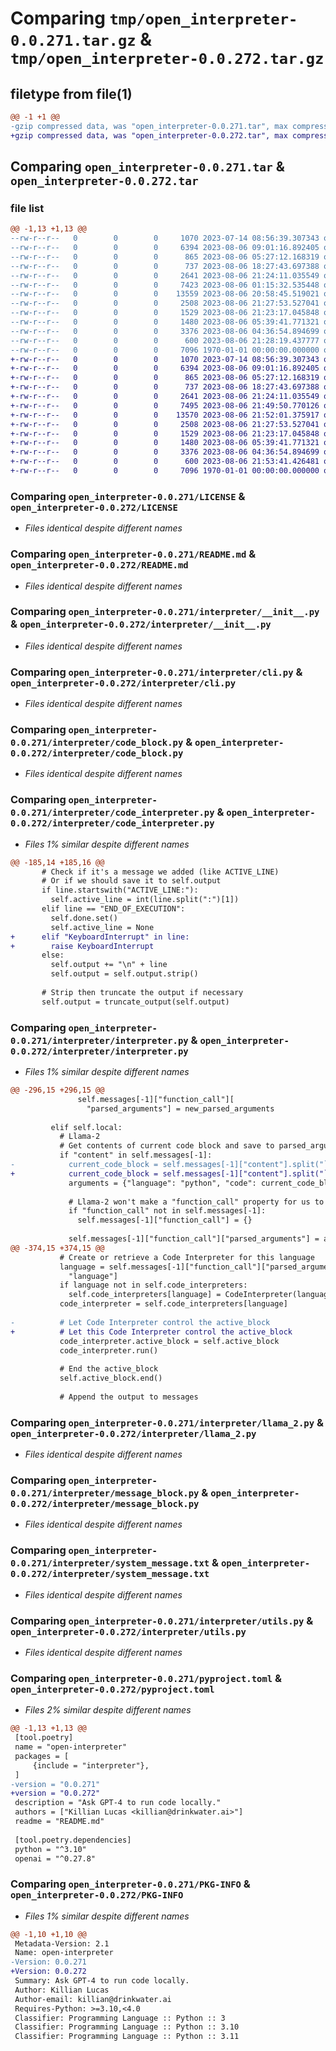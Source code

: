 # Comparing `tmp/open_interpreter-0.0.271.tar.gz` & `tmp/open_interpreter-0.0.272.tar.gz`

## filetype from file(1)

```diff
@@ -1 +1 @@
-gzip compressed data, was "open_interpreter-0.0.271.tar", max compression
+gzip compressed data, was "open_interpreter-0.0.272.tar", max compression
```

## Comparing `open_interpreter-0.0.271.tar` & `open_interpreter-0.0.272.tar`

### file list

```diff
@@ -1,13 +1,13 @@
--rw-r--r--   0        0        0     1070 2023-07-14 08:56:39.307343 open_interpreter-0.0.271/LICENSE
--rw-r--r--   0        0        0     6394 2023-08-06 09:01:16.892405 open_interpreter-0.0.271/README.md
--rw-r--r--   0        0        0      865 2023-08-06 05:27:12.168319 open_interpreter-0.0.271/interpreter/__init__.py
--rw-r--r--   0        0        0      737 2023-08-06 18:27:43.697388 open_interpreter-0.0.271/interpreter/cli.py
--rw-r--r--   0        0        0     2641 2023-08-06 21:24:11.035549 open_interpreter-0.0.271/interpreter/code_block.py
--rw-r--r--   0        0        0     7423 2023-08-06 01:15:32.535448 open_interpreter-0.0.271/interpreter/code_interpreter.py
--rw-r--r--   0        0        0    13559 2023-08-06 20:58:45.519021 open_interpreter-0.0.271/interpreter/interpreter.py
--rw-r--r--   0        0        0     2508 2023-08-06 21:27:53.527041 open_interpreter-0.0.271/interpreter/llama_2.py
--rw-r--r--   0        0        0     1529 2023-08-06 21:23:17.045848 open_interpreter-0.0.271/interpreter/message_block.py
--rw-r--r--   0        0        0     1480 2023-08-06 05:39:41.771321 open_interpreter-0.0.271/interpreter/system_message.txt
--rw-r--r--   0        0        0     3376 2023-08-06 04:36:54.894699 open_interpreter-0.0.271/interpreter/utils.py
--rw-r--r--   0        0        0      600 2023-08-06 21:28:19.437777 open_interpreter-0.0.271/pyproject.toml
--rw-r--r--   0        0        0     7096 1970-01-01 00:00:00.000000 open_interpreter-0.0.271/PKG-INFO
+-rw-r--r--   0        0        0     1070 2023-07-14 08:56:39.307343 open_interpreter-0.0.272/LICENSE
+-rw-r--r--   0        0        0     6394 2023-08-06 09:01:16.892405 open_interpreter-0.0.272/README.md
+-rw-r--r--   0        0        0      865 2023-08-06 05:27:12.168319 open_interpreter-0.0.272/interpreter/__init__.py
+-rw-r--r--   0        0        0      737 2023-08-06 18:27:43.697388 open_interpreter-0.0.272/interpreter/cli.py
+-rw-r--r--   0        0        0     2641 2023-08-06 21:24:11.035549 open_interpreter-0.0.272/interpreter/code_block.py
+-rw-r--r--   0        0        0     7495 2023-08-06 21:49:50.770126 open_interpreter-0.0.272/interpreter/code_interpreter.py
+-rw-r--r--   0        0        0    13570 2023-08-06 21:52:01.375917 open_interpreter-0.0.272/interpreter/interpreter.py
+-rw-r--r--   0        0        0     2508 2023-08-06 21:27:53.527041 open_interpreter-0.0.272/interpreter/llama_2.py
+-rw-r--r--   0        0        0     1529 2023-08-06 21:23:17.045848 open_interpreter-0.0.272/interpreter/message_block.py
+-rw-r--r--   0        0        0     1480 2023-08-06 05:39:41.771321 open_interpreter-0.0.272/interpreter/system_message.txt
+-rw-r--r--   0        0        0     3376 2023-08-06 04:36:54.894699 open_interpreter-0.0.272/interpreter/utils.py
+-rw-r--r--   0        0        0      600 2023-08-06 21:53:41.426481 open_interpreter-0.0.272/pyproject.toml
+-rw-r--r--   0        0        0     7096 1970-01-01 00:00:00.000000 open_interpreter-0.0.272/PKG-INFO
```

### Comparing `open_interpreter-0.0.271/LICENSE` & `open_interpreter-0.0.272/LICENSE`

 * *Files identical despite different names*

### Comparing `open_interpreter-0.0.271/README.md` & `open_interpreter-0.0.272/README.md`

 * *Files identical despite different names*

### Comparing `open_interpreter-0.0.271/interpreter/__init__.py` & `open_interpreter-0.0.272/interpreter/__init__.py`

 * *Files identical despite different names*

### Comparing `open_interpreter-0.0.271/interpreter/cli.py` & `open_interpreter-0.0.272/interpreter/cli.py`

 * *Files identical despite different names*

### Comparing `open_interpreter-0.0.271/interpreter/code_block.py` & `open_interpreter-0.0.272/interpreter/code_block.py`

 * *Files identical despite different names*

### Comparing `open_interpreter-0.0.271/interpreter/code_interpreter.py` & `open_interpreter-0.0.272/interpreter/code_interpreter.py`

 * *Files 1% similar despite different names*

```diff
@@ -185,14 +185,16 @@
       # Check if it's a message we added (like ACTIVE_LINE)
       # Or if we should save it to self.output
       if line.startswith("ACTIVE_LINE:"):
         self.active_line = int(line.split(":")[1])
       elif line == "END_OF_EXECUTION":
         self.done.set()
         self.active_line = None
+      elif "KeyboardInterrupt" in line:
+        raise KeyboardInterrupt
       else:
         self.output += "\n" + line
         self.output = self.output.strip()
 
       # Strip then truncate the output if necessary
       self.output = truncate_output(self.output)
```

### Comparing `open_interpreter-0.0.271/interpreter/interpreter.py` & `open_interpreter-0.0.272/interpreter/interpreter.py`

 * *Files 1% similar despite different names*

```diff
@@ -296,15 +296,15 @@
               self.messages[-1]["function_call"][
                 "parsed_arguments"] = new_parsed_arguments
 
         elif self.local:
           # Llama-2
           # Get contents of current code block and save to parsed_arguments, under function_call
           if "content" in self.messages[-1]:
-            current_code_block = self.messages[-1]["content"].split("```")[-1]
+            current_code_block = self.messages[-1]["content"].split("```python")[-1]
             arguments = {"language": "python", "code": current_code_block}
             
             # Llama-2 won't make a "function_call" property for us to store this under, so:
             if "function_call" not in self.messages[-1]:
               self.messages[-1]["function_call"] = {}
               
             self.messages[-1]["function_call"]["parsed_arguments"] = arguments
@@ -374,15 +374,15 @@
           # Create or retrieve a Code Interpreter for this language
           language = self.messages[-1]["function_call"]["parsed_arguments"][
             "language"]
           if language not in self.code_interpreters:
             self.code_interpreters[language] = CodeInterpreter(language)
           code_interpreter = self.code_interpreters[language]
 
-          # Let Code Interpreter control the active_block
+          # Let this Code Interpreter control the active_block
           code_interpreter.active_block = self.active_block
           code_interpreter.run()
 
           # End the active_block
           self.active_block.end()
 
           # Append the output to messages
```

### Comparing `open_interpreter-0.0.271/interpreter/llama_2.py` & `open_interpreter-0.0.272/interpreter/llama_2.py`

 * *Files identical despite different names*

### Comparing `open_interpreter-0.0.271/interpreter/message_block.py` & `open_interpreter-0.0.272/interpreter/message_block.py`

 * *Files identical despite different names*

### Comparing `open_interpreter-0.0.271/interpreter/system_message.txt` & `open_interpreter-0.0.272/interpreter/system_message.txt`

 * *Files identical despite different names*

### Comparing `open_interpreter-0.0.271/interpreter/utils.py` & `open_interpreter-0.0.272/interpreter/utils.py`

 * *Files identical despite different names*

### Comparing `open_interpreter-0.0.271/pyproject.toml` & `open_interpreter-0.0.272/pyproject.toml`

 * *Files 2% similar despite different names*

```diff
@@ -1,13 +1,13 @@
 [tool.poetry]
 name = "open-interpreter"
 packages = [
     {include = "interpreter"},
 ]
-version = "0.0.271"
+version = "0.0.272"
 description = "Ask GPT-4 to run code locally."
 authors = ["Killian Lucas <killian@drinkwater.ai>"]
 readme = "README.md"
 
 [tool.poetry.dependencies]
 python = "^3.10"
 openai = "^0.27.8"
```

### Comparing `open_interpreter-0.0.271/PKG-INFO` & `open_interpreter-0.0.272/PKG-INFO`

 * *Files 1% similar despite different names*

```diff
@@ -1,10 +1,10 @@
 Metadata-Version: 2.1
 Name: open-interpreter
-Version: 0.0.271
+Version: 0.0.272
 Summary: Ask GPT-4 to run code locally.
 Author: Killian Lucas
 Author-email: killian@drinkwater.ai
 Requires-Python: >=3.10,<4.0
 Classifier: Programming Language :: Python :: 3
 Classifier: Programming Language :: Python :: 3.10
 Classifier: Programming Language :: Python :: 3.11
```

